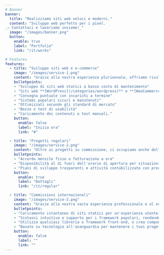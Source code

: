 ```yaml
---
# Banner
banner:
  title: "Realizziamo siti web veloci e moderni."
  content: "Sviluppo web perfetto per i pixel.
_— Contattaci e lavoriamo insieme!_"
  image: "/images/banner.png"
  button:
    enable: true
    label: "Portfolio"
    link: "/it/works"

# Features
features:
  - title: "Sviluppo siti web e e-commerce"
    image: "/images/service-1.png"
    content: "Grazie alla nostra esperienza pluriennale, offriamo risultati professionali e duraturi. Utilizzando metodi moderni e una conoscenza approfondita del mercato, aumentiamo le vendite e la base clienti."
    bulletpoints:
    - "Sviluppo di siti web statici a basso costo di mantenimento"
    - "Siti web **[WordPress](/categories/wordpress)** e **[WooCommerce](/categories/woocommerce)**"
    - "Consegna puntuale con incarichi a termine"
    - "Sistemi popolari sicuri e manutenuti"
    - "Ottimizzati secondo gli standard di mercato"
    - "Bozze e test di usabilità"
    - "Caricamento dei contenuti e test manuali."
    button:
      enable: false
      label: "Inizia ora"
      link: "#"

  - title: "Progetti regolari"
    image: "/images/service-2.png"
    content: "Oltre ai progetti su commissione, ci occupiamo anche dello sviluppo e della gestione di siti web di grande volume in collaborazione a lungo termine."
    bulletpoints:
    - "Accordo mensile fisso o fatturazione a ora"
    - "Disponibilità al di fuori dell'orario di apertura per situazioni urgenti"
    - "Piani di sviluppo trasparenti e attività contabilizzate con precisione"
    button:
      enable: true
      label: "Dettagli"
      link: "/it/regular"

  - title: "Commissioni internazionali"
    image: "/images/service-3.png"
    content: "Grazie alla nostra vasta esperienza professionale e al nostro team eccezionale, ci occupiamo di progetti nazionali e internazionali di successo."
    bulletpoints:
    - "Caricamento istantaneo di siti statici per un'esperienza utente e un SEO migliori."
    - "Sintassi intuitiva e supporto per i framework popolari, rendendo l'apprendimento e l'utilizzo di Astro un gioco da ragazzi."
    - "Utilizza qualsiasi libreria o framework front-end, o crea componenti personalizzati, per progetti di qualsiasi dimensione."
    - "Basato su tecnologie all'avanguardia per mantenere i tuoi progetti aggiornati agli ultimi standard web."
    button:
      enable: false
      label: ""
      link: ""
---
```

